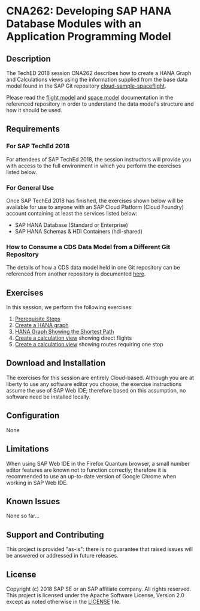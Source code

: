 # CNA262: Developing SAP HANA Database Modules with an Application Programming Model

<!-- *********************************************************************** -->
<a name="description"></a>
## Description

The TechED 2018 session CNA262 describes how to create a HANA Graph and Calculations views using the information supplied from the base data model found in the SAP Git repository [cloud-sample-spaceflight](https://github.com/SAP/cloud-sample-spaceflight).



Please read the [flight model](https://github.com/SAP/cloud-sample-spaceflight/blob/master/docs/flightModel.md) and [space model](https://github.com/SAP/cloud-sample-spaceflight/blob/master/docs/spaceModel.md) documentation in the referenced repository in order to understand the data model's structure and how it should be used.



<!-- *********************************************************************** -->
<a name="requirements"></a>
## Requirements

### For SAP TechEd 2018

For attendees of SAP TechEd 2018, the session instructors will provide you with access to the full environment in which you perform the exercises listed below.

### For General Use

Once SAP TechEd 2018 has finished, the exercises shown below will be available for use to anyone with an SAP Cloud Platform (Cloud Foundry) account containing at least the services listed below:

* SAP HANA Database (Standard or Enterprise)
* SAP HANA Schemas & HDI Containers (hdi-shared)


### How to Consume a CDS Data Model from a Different Git Repository

The details of how a CDS data model held in one Git repository can be referenced from another repository is documented [here](./docs/consumeRemoteDataModel.md).



<!-- *********************************************************************** -->
<a name="exercises"></a>
## Exercises

In this session, we perform the following exercises:

1. [Prerequisite Steps](./docs/ex0_prerequisite_steps.md)
1. [Create a HANA graph](./docs/ex1_create_hana_graph.md)
1. [HANA Graph Showing the Shortest Path](./docs/ex2_shortest_path.md)
1. [Create a calculation view](./docs/ex3_no_stops_calc_view.md) showing direct flights
1. [Create a calculation view](./docs/ex4_one_stop_calc_view.md) showing routes requiring one stop



<!-- *********************************************************************** -->
<a name="download"></a>
## Download and Installation

The exercises for this session are entirely Cloud-based.  Although you are at liberty to use any software editor you choose, the exercise instructions assume the use of SAP Web IDE; therefore based on this assumption, no software need be installed locally.



<!-- *********************************************************************** -->
<a name="configuration"></a>
## Configuration

None


<!-- *********************************************************************** -->
<a name="limitations"></a>
## Limitations

When using SAP Web IDE in the Firefox Quantum browser, a small number editor features are known not to function correctly; therefore it is recommended to use an up-to-date version of Google Chrome when working in SAP Web IDE.



<!-- *********************************************************************** -->
<a name="issues"></a>
## Known Issues

None so far...


<!-- *********************************************************************** -->
<a name="support"></a>
<a name="contributing"></a>
## Support and Contributing

This project is provided "as-is": there is no guarantee that raised issues will be answered or addressed in future releases.



<a name="license"></a>
## License

Copyright (c) 2018 SAP SE or an SAP affiliate company. All rights reserved.
This project is licensed under the Apache Software License, Version 2.0 except as noted otherwise in the [LICENSE](LICENSE) file.
